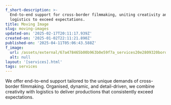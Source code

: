 ```yaml
---
f_short-description: >-
  End-to-end support for cross-border filmmaking, uniting creativity and
  logistics to exceed expectations.
title: Moving Image
slug: moving-images
updated-on: '2025-02-17T20:11:17.939Z'
created-on: '2025-01-02T22:11:21.890Z'
published-on: '2025-04-11T05:06:43.588Z'
f_image:
  url: /assets/external/67a478465b00b963b0e59f7a_services20e2809320borders.avif
  alt: null
layout: '[services].html'
tags: services
---
```


We offer end-to-end support tailored to the unique demands of cross-border filmmaking. Organised, dynamic, and detail-driven, we combine creativity with logistics to deliver productions that consistently exceed expectations.

